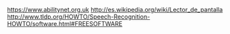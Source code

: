 https://www.abilitynet.org.uk
http://es.wikipedia.org/wiki/Lector_de_pantalla
http://www.tldp.org/HOWTO/Speech-Recognition-HOWTO/software.html#FREESOFTWARE
